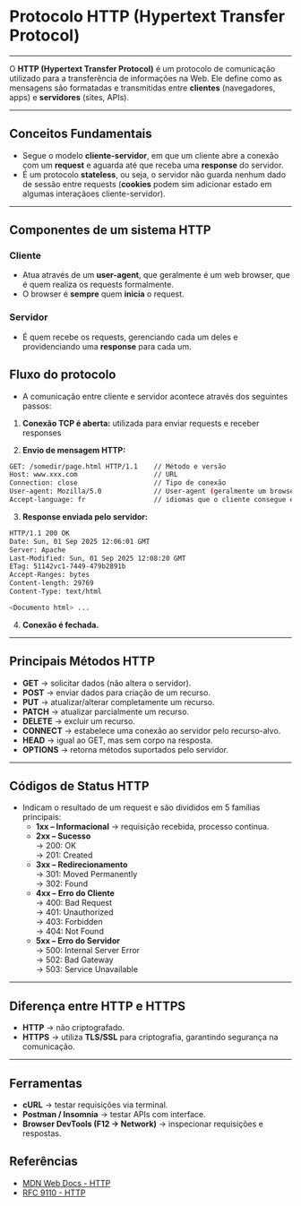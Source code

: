 # Protocolo HTTP (Hypertext Transfer Protocol)

---

O **HTTP (Hypertext Transfer Protocol)** é um protocolo de comunicação utilizado para a transferência de informações na Web. Ele define como as mensagens são formatadas e transmitidas entre **clientes** (navegadores, apps) e **servidores** (sites, APIs).

---

## Conceitos Fundamentais

- Segue o modelo **cliente-servidor**, em que um cliente abre a conexão com um **request** e aguarda até que receba uma **response** do servidor.
- É um protocolo **stateless**, ou seja, o servidor não guarda nenhum dado de sessão entre requests (**cookies** podem sim adicionar estado em algumas interaçãoes cliente-servidor). 

---

## Componentes de um sistema HTTP

### Cliente
- Atua através de um **user-agent**, que geralmente é um web browser, que é quem realiza os requests formalmente.
- O browser é **sempre** quem **inicia** o request.

### Servidor
- É quem recebe os requests, gerenciando cada um deles e providenciando uma **response** para cada um.

## Fluxo do protocolo
- A comunicação entre cliente e servidor acontece através dos seguintes passos:

1. **Conexão TCP é aberta:** utilizada para enviar requests e receber responses

2. **Envio de mensagem HTTP:**
```bash
GET: /somedir/page.html HTTP/1.1    // Método e versão
Host: www.xxx.com                   // URL
Connection: close                   // Tipo de conexão
User-agent: Mozilla/5.0             // User-agent (geralmente um browser)
Accept-language: fr                 // idiomas que o cliente consegue entender
```

3. **Response enviada pelo servidor:**
```bash
HTTP/1.1 200 OK
Date: Sun, 01 Sep 2025 12:06:01 GMT
Server: Apache
Last-Modified: Sun, 01 Sep 2025 12:08:20 GMT
ETag: 51142vc1-7449-479b2891b
Accept-Ranges: bytes
Content-length: 29769
Content-Type: text/html

<Documento html> ...
```

4. **Conexão é fechada.**

---

## Principais Métodos HTTP

- **GET** → solicitar dados (não altera o servidor).  
- **POST** → enviar dados para criação de um recurso.  
- **PUT** → atualizar/alterar completamente um recurso.  
- **PATCH** → atualizar parcialmente um recurso.  
- **DELETE** → excluir um recurso.
- **CONNECT** → estabelece uma conexão ao servidor pelo recurso-alvo. 
- **HEAD** → igual ao GET, mas sem corpo na resposta.  
- **OPTIONS** → retorna métodos suportados pelo servidor.

---

## Códigos de Status HTTP
- Indicam o resultado de um request e são divididos em 5 famílias principais:
    - **1xx – Informacional** → requisição recebida, processo continua.  
    - **2xx – Sucesso**  
        → 200: OK  
        → 201: Created  
    - **3xx – Redirecionamento**  
        → 301: Moved Permanently  
        → 302: Found  
    - **4xx – Erro do Cliente**  
        → 400: Bad Request  
        → 401: Unauthorized  
        → 403: Forbidden  
        → 404: Not Found  
    - **5xx – Erro do Servidor**  
        → 500: Internal Server Error  
        → 502: Bad Gateway  
        → 503: Service Unavailable  

---

## Diferença entre HTTP e HTTPS

- **HTTP** → não criptografado.  
- **HTTPS** → utiliza **TLS/SSL** para criptografia, garantindo segurança na comunicação.

---

## Ferramentas 

- **cURL** → testar requisições via terminal.  
- **Postman / Insomnia** → testar APIs com interface.  
- **Browser DevTools (F12 → Network)** → inspecionar requisições e respostas.

## Referências
- [MDN Web Docs - HTTP](https://developer.mozilla.org/pt-BR/docs/Web/HTTP)
- [RFC 9110 - HTTP](https://www.rfc-editor.org/rfc/rfc9110.html)